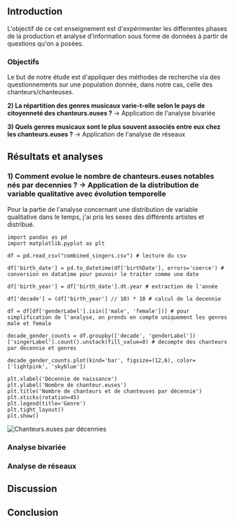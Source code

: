 ## Introduction
L'objectif de ce cet enseignement est d'expérimenter les differentes phases de la production et analyse d'information sous forme de données à partir de questions qu'on a posées.

### Objectifs 
Le but de notre étude est d'appliquer des méthodes de recherche via des questionnements sur une population donnée, dans notre cas, celle des chanteurs/chanteuses. 

**2) La répartition des genres musicaux varie-t-elle selon le pays de citoyenneté des chanteurs.euses ?** → Application de l'analyse bivariée

**3) Quels genres musicaux sont le plus souvent associés entre eux chez les chanteurs.euses ?** → Application de l'analyse de réseaux 


## Résultats et analyses 
### 1) Comment evolue le nombre de chanteurs.euses notables nés par decennies ? → Application de la distribution de variable qualitative avec évolution temporelle
Pour la partie de l'analyse concernant une distribution de variable qualitative dans le temps, j'ai pris les sexes des différents artistes et distribué. 

```
import pandas as pd
import matplotlib.pyplot as plt

df = pd.read_csv("combined_singers.csv") # lecture du csv

df['birth_date'] = pd.to_datetime(df['birthDate'], errors='coerce') # conversion en datatime pour pouvoir le traiter comme une date

df['birth_year'] = df['birth_date'].dt.year # extraction de l'année

df['decade'] = (df['birth_year'] // 10) * 10 # calcul de la decennie

df = df[df['genderLabel'].isin(['male', 'female'])] # pour simplification de l'analyse, on prends en compte uniquement les genres male et female

decade_gender_counts = df.groupby(['decade', 'genderLabel'])['singerLabel'].count().unstack(fill_value=0) # decompte des chanteurs par decennie et genres

decade_gender_counts.plot(kind='bar', figsize=(12,6), color=['lightpink', 'skyblue'])

plt.xlabel('Décennie de naissance')
plt.ylabel('Nombre de chanteur.euses')
plt.title('Nombre de chanteurs et de chanteuses par décennie')
plt.xticks(rotation=45)
plt.legend(title='Genre')
plt.tight_layout()
plt.show()
```
![Chanteurs.euses par décennies](<img width="2384" height="1206" alt="image" src="https://github.com/user-attachments/assets/86d451a6-62ca-4af6-98c1-de0778f49b32" />
)
### Analyse bivariée
### Analyse de réseaux

## Discussion

## Conclusion
